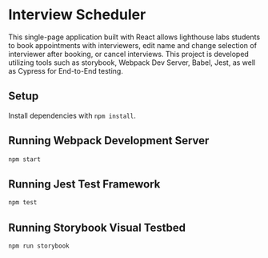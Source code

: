 # Interview Scheduler
This single-page application built with React allows lighthouse labs students to book appointments with interviewers, edit name and change selection of interviewer after booking, or cancel interviews. 
This project is developed utilizing tools such as storybook, Webpack Dev Server, Babel, Jest, as well as Cypress for End-to-End testing.

## Setup

Install dependencies with `npm install`.

## Running Webpack Development Server

```sh
npm start
```

## Running Jest Test Framework

```sh
npm test
```

## Running Storybook Visual Testbed

```sh
npm run storybook
```
